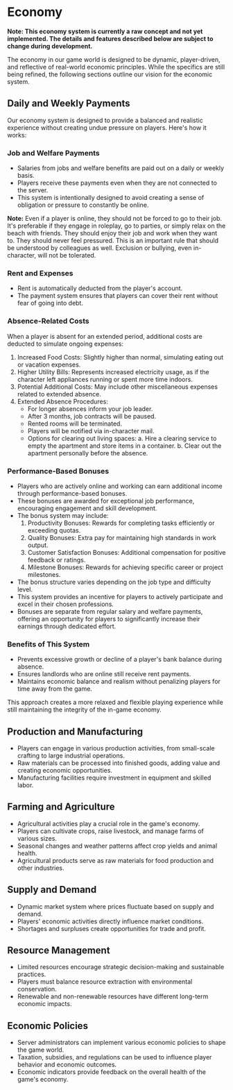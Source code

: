 # Economy

**Note: This economy system is currently a raw concept and not yet implemented. The details and features described below are subject to change during development.**

The economy in our game world is designed to be dynamic, player-driven, and reflective of real-world economic principles. While the specifics are still being refined, the following sections outline our vision for the economic system.

## Daily and Weekly Payments

Our economy system is designed to provide a balanced and realistic experience without creating undue pressure on players. Here's how it works:

### Job and Welfare Payments

- Salaries from jobs and welfare benefits are paid out on a daily or weekly basis.
- Players receive these payments even when they are not connected to the server.
- This system is intentionally designed to avoid creating a sense of obligation or pressure to constantly be online.

**Note:** Even if a player is online, they should not be forced to go to their job. It's preferable if they engage in roleplay, go to parties, or simply relax on the beach with friends. They should enjoy their job and work when they want to. They should never feel pressured. This is an important rule that should be understood by colleagues as well. Exclusion or bullying, even in-character, will not be tolerated.

### Rent and Expenses

- Rent is automatically deducted from the player's account.
- The payment system ensures that players can cover their rent without fear of going into debt.

### Absence-Related Costs

When a player is absent for an extended period, additional costs are deducted to simulate ongoing expenses:

1. Increased Food Costs: Slightly higher than normal, simulating eating out or vacation expenses.
2. Higher Utility Bills: Represents increased electricity usage, as if the character left appliances running or spent more time indoors.
3. Potential Additional Costs: May include other miscellaneous expenses related to extended absence.
4. Extended Absence Procedures:
   - For longer absences inform your job leader.
   - After 3 months, job contracts will be paused.
   - Rented rooms will be terminated.
   - Players will be notified via in-character mail.
   - Options for clearing out living spaces:
     a. Hire a clearing service to empty the apartment and store items in a container.
     b. Clear out the apartment personally before the absence.

### Performance-Based Bonuses

- Players who are actively online and working can earn additional income through performance-based bonuses.
- These bonuses are awarded for exceptional job performance, encouraging engagement and skill development.
- The bonus system may include:
  1. Productivity Bonuses: Rewards for completing tasks efficiently or exceeding quotas.
  2. Quality Bonuses: Extra pay for maintaining high standards in work output.
  3. Customer Satisfaction Bonuses: Additional compensation for positive feedback or ratings.
  4. Milestone Bonuses: Rewards for achieving specific career or project milestones.
- The bonus structure varies depending on the job type and difficulty level.
- This system provides an incentive for players to actively participate and excel in their chosen professions.
- Bonuses are separate from regular salary and welfare payments, offering an opportunity for players to significantly increase their earnings through dedicated effort.

### Benefits of This System

- Prevents excessive growth or decline of a player's bank balance during absence.
- Ensures landlords who are online still receive rent payments.
- Maintains economic balance and realism without penalizing players for time away from the game.

This approach creates a more relaxed and flexible playing experience while still maintaining the integrity of the in-game economy.


## Production and Manufacturing

- Players can engage in various production activities, from small-scale crafting to large industrial operations.
- Raw materials can be processed into finished goods, adding value and creating economic opportunities.
- Manufacturing facilities require investment in equipment and skilled labor.

## Farming and Agriculture

- Agricultural activities play a crucial role in the game's economy.
- Players can cultivate crops, raise livestock, and manage farms of various sizes.
- Seasonal changes and weather patterns affect crop yields and animal health.
- Agricultural products serve as raw materials for food production and other industries.

## Supply and Demand

- Dynamic market system where prices fluctuate based on supply and demand.
- Players' economic activities directly influence market conditions.
- Shortages and surpluses create opportunities for trade and profit.

## Resource Management

- Limited resources encourage strategic decision-making and sustainable practices.
- Players must balance resource extraction with environmental conservation.
- Renewable and non-renewable resources have different long-term economic impacts.

## Economic Policies

- Server administrators can implement various economic policies to shape the game world.
- Taxation, subsidies, and regulations can be used to influence player behavior and economic outcomes.
- Economic indicators provide feedback on the overall health of the game's economy.
